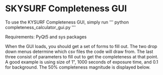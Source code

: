 # SKYSURF Completeness GUI

To use the KYSURF Completeness GUI, simply run
'''
python completeness_calculator_gui.py
'''

Requirements: PyQt5 and sys packages

When the GUI loads, you should get a set of forms to fill out. The two drop down menus determine which csv files the code will draw from.
The last three consist of parameters to fill out to get the completeness at that point. 
A good example is using size of 1", 1000 seconds of exposure time, and 0.1 for background. The 50% completeness magnitude is displayed below.
